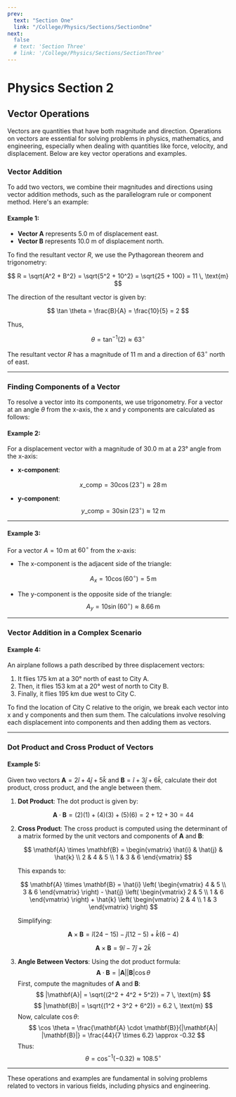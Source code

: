```yaml
---
prev:
  text: "Section One"
  link: "/College/Physics/Sections/SectionOne"
next:
  false
  # text: 'Section Three'
  # link: '/College/Physics/Sections/SectionThree'
---
```


# Physics Section 2

## Vector Operations

Vectors are quantities that have both magnitude and direction. Operations on vectors are essential for solving problems in physics, mathematics, and engineering, especially when dealing with quantities like force, velocity, and displacement. Below are key vector operations and examples.

### Vector Addition

To add two vectors, we combine their magnitudes and directions using vector addition methods, such as the parallelogram rule or component method. Here's an example:

#### Example 1:

- **Vector A** represents 5.0 m of displacement east.
- **Vector B** represents 10.0 m of displacement north.

To find the resultant vector $R$, we use the Pythagorean theorem and trigonometry:

$$
R = \sqrt{A^2 + B^2} = \sqrt{5^2 + 10^2} = \sqrt{25 + 100} = 11 \, \text{m}
$$

The direction of the resultant vector is given by:

$$
\tan \theta = \frac{B}{A} = \frac{10}{5} = 2
$$

Thus,

$$
\theta = \tan^{-1}(2) \approx 63^\circ
$$

The resultant vector $R$ has a magnitude of 11 m and a direction of $63^\circ$ north of east.

---

### Finding Components of a Vector

To resolve a vector into its components, we use trigonometry. For a vector at an angle $\theta$ from the x-axis, the x and y components are calculated as follows:

#### Example 2:

For a displacement vector with a magnitude of 30.0 m at a 23° angle from the x-axis:

- **x-component**:

  $$
   x\_{\text{comp}} = 30 \cos(23^\circ) \approx 28 \, \text{m}
  $$

- **y-component**:
  $$
   y\_{\text{comp}} = 30 \sin(23^\circ) \approx 12 \, \text{m}
  $$

---

#### Example 3:

For a vector $A = 10 \, \text{m}$ at $60^\circ$ from the x-axis:

- The x-component is the adjacent side of the triangle:

  $$
   A_x = 10 \cos(60^\circ) = 5 \, \text{m}
  $$

- The y-component is the opposite side of the triangle:
  $$
   A_y = 10 \sin(60^\circ) \approx 8.66 \, \text{m}
  $$

---

### Vector Addition in a Complex Scenario

#### Example 4:

An airplane follows a path described by three displacement vectors:

1. It flies 175 km at a 30° north of east to City A.
2. Then, it flies 153 km at a 20° west of north to City B.
3. Finally, it flies 195 km due west to City C.

To find the location of City C relative to the origin, we break each vector into x and y components and then sum them. The calculations involve resolving each displacement into components and then adding them as vectors.

---

### Dot Product and Cross Product of Vectors

#### Example 5:

Given two vectors $\mathbf{A} = 2\hat{i} + 4\hat{j} + 5\hat{k}$ and $\mathbf{B} = \hat{i} + 3\hat{j} + 6\hat{k}$, calculate their dot product, cross product, and the angle between them.

1. **Dot Product**: The dot product is given by:

   $$
    \mathbf{A} \cdot \mathbf{B} = (2)(1) + (4)(3) + (5)(6) = 2 + 12 + 30 = 44
   $$

2. **Cross Product**: The cross product is computed using the determinant of a matrix formed by the unit vectors and components of $\mathbf{A}$ and $\mathbf{B}$:

   $$
    \mathbf{A} \times \mathbf{B} = \begin{vmatrix}
    \hat{i} & \hat{j} & \hat{k} \\
    2 & 4 & 5 \\
    1 & 3 & 6
    \end{vmatrix}
   $$

   This expands to:

   $$
    \mathbf{A} \times \mathbf{B} = \hat{i} \left( \begin{vmatrix} 4 & 5 \\ 3 & 6 \end{vmatrix} \right) - \hat{j} \left( \begin{vmatrix} 2 & 5 \\ 1 & 6 \end{vmatrix} \right) + \hat{k} \left( \begin{vmatrix} 2 & 4 \\ 1 & 3 \end{vmatrix} \right)
   $$

   Simplifying:

   $$
    \mathbf{A} \times \mathbf{B} = \hat{i}(24 - 15) - \hat{j}(12 - 5) + \hat{k}(6 - 4)
   $$

   $$
    \mathbf{A} \times \mathbf{B} = 9\hat{i} - 7\hat{j} + 2\hat{k}
   $$

3. **Angle Between Vectors**: Using the dot product formula:
   $$
    \mathbf{A} \cdot \mathbf{B} = |\mathbf{A}| |\mathbf{B}| \cos \theta
   $$
   First, compute the magnitudes of $\mathbf{A}$ and $\mathbf{B}$:
   $$
    |\mathbf{A}| = \sqrt{(2^2 + 4^2 + 5^2)} = 7 \, \text{m}
   $$
   $$
    |\mathbf{B}| = \sqrt{(1^2 + 3^2 + 6^2)} = 6.2 \, \text{m}
   $$
   Now, calculate $\cos \theta$:
   $$
    \cos \theta = \frac{\mathbf{A} \cdot \mathbf{B}}{|\mathbf{A}| |\mathbf{B}|} = \frac{44}{7 \times 6.2} \approx -0.32
   $$
   Thus:
   $$
    \theta = \cos^{-1}(-0.32) \approx 108.5^\circ
   $$

---

These operations and examples are fundamental in solving problems related to vectors in various fields, including physics and engineering.
